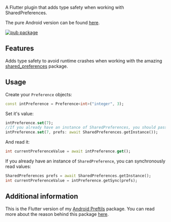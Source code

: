 A Flutter plugin that adds type safety when working with SharedPreferences.

The pure Android version can be found [here](https://github.com/HubbleCommand/preftils).

[![pub package](https://img.shields.io/pub/v/preftils.svg)](https://pub.dev/packages/preftils)


## Features

Adds type safety to avoid runtime crashes when working with the amazing [shared_preferences](https://pub.dev/packages/shared_preferences) package.


## Usage
Create your `Preference` objects:

```dart
const intPreference = Preference<int>("integer", 3);
```

Set it's value:

```dart
intPreference.set(7);
//If you already have an instance of SharedPreferences, you should pass it:
intPreference.set(7, prefs: await SharedPreferences.getInstance());
```

And read it:

```dart
int currentPreferenceValue = await intPreference.get();
```

If you already have an instance of `SharedPreference`, you can synchronously read values:

```dart
SharedPreferences prefs = await SharedPreferences.getInstance();
int currentPreferenceValue = intPreference.getSync(prefs);
```


## Additional information
This is the Flutter version of my [Android Preftils](https://github.com/HubbleCommand/preftils) package.
You can read more about the reason behind this package [here](https://hubblecommand.github.io/projects/preftils.html).
